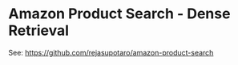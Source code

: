# Amazon Product Search - Dense Retrieval

See: https://github.com/rejasupotaro/amazon-product-search
